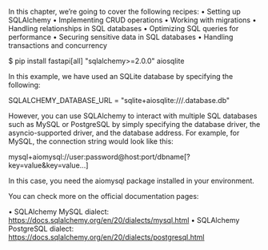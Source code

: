 In this chapter, we’re going to cover the following recipes:
• Setting up SQLAlchemy
• Implementing CRUD operations
• Working with migrations
• Handling relationships in SQL databases
• Optimizing SQL queries for performance
• Securing sensitive data in SQL databases
• Handling transactions and concurrency


$ pip install fastapi[all] "sqlalchemy>=2.0.0" aiosqlite

In this example, we have used an SQLite database by specifying the following:

SQLALCHEMY_DATABASE_URL = "sqlite+aiosqlite:///.database.db"

However, you can use SQLAlchemy to interact with multiple SQL databases such as MySQL or
PostgreSQL by simply specifying the database driver, the asyncio-supported driver, and the
database address.
For example, for MySQL, the connection string would look like this:

mysql+aiomysql://user:password@host:port/dbname[?key=value&key=value...]

In this case, you need the aiomysql package installed in your environment.


You can check more on the official documentation pages:

• SQLAlchemy MySQL dialect: https://docs.sqlalchemy.org/en/20/dialects/mysql.html
• SQLAlchemy PostgreSQL dialect: https://docs.sqlalchemy.org/en/20/dialects/postgresql.html